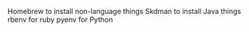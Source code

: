 Homebrew to install non-language things
Skdman to install Java things
rbenv for ruby
pyenv for Python
